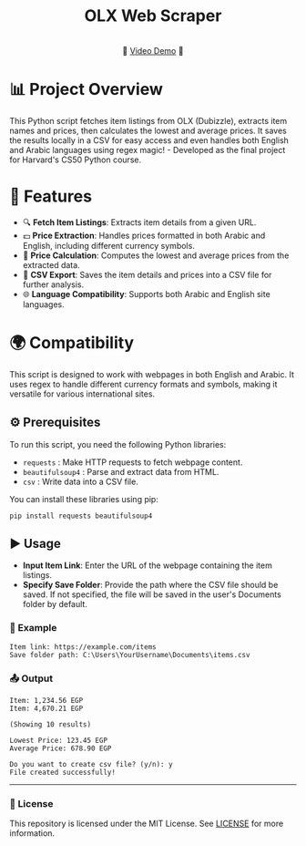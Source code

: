 <h1 align=center>OLX Web Scraper</h1>
<br>

<div align=center>
    <span>🍿</span>
<a href="https://www.youtube.com/watch?v=1tqYgZAPzo0" alt="Video Demo">Video Demo</a>
    <span>🍿</span>
</div>


# 📊 Project Overview

This Python script fetches item listings from OLX (Dubizzle), extracts item names and prices, then calculates the lowest and average prices. It saves the results locally in a CSV for easy access and even handles both English and Arabic languages using regex magic! - Developed as the final project for Harvard's CS50 Python course.

# 🚀 Features

- 🔍 **Fetch Item Listings**: Extracts item details from a given URL.
- 💵 **Price Extraction**: Handles prices formatted in both Arabic and English, including different currency symbols.
- 🧮 **Price Calculation**: Computes the lowest and average prices from the extracted data.
- 📁 **CSV Export**: Saves the item details and prices into a CSV file for further analysis.
- 🌐 **Language Compatibility**: Supports both Arabic and English site languages.

# 🌍 Compatibility
This script is designed to work with webpages in both English and Arabic. It uses regex to handle different currency formats and symbols, making it versatile for various international sites. 

## ⚙️ Prerequisites

To run this script, you need the following Python libraries:

- `requests` : Make HTTP requests to fetch webpage content.
- `beautifulsoup4` : Parse and extract data from HTML.
- `csv` : Write data into a CSV file.

You can install these libraries using pip:

```
pip install requests beautifulsoup4
```
## ▶️ Usage
- **Input Item Link**: Enter the URL of the webpage containing the item listings.
- **Specify Save Folder**: Provide the path where the CSV file should be saved.
    If not specified, the file will be saved in the user's Documents folder by default.

### 🧪 Example
```
Item link: https://example.com/items
Save folder path: C:\Users\YourUsername\Documents\items.csv
```

### 📤 Output
```
Item: 1,234.56 EGP
Item: 4,670.21 EGP

(Showing 10 results)

Lowest Price: 123.45 EGP
Average Price: 678.90 EGP

Do you want to create csv file? (y/n): y
File created successfully!
```

<hr>

### 📜 License
This repository is licensed under the MIT License. See [LICENSE](LICENSE.txt) for more information.
